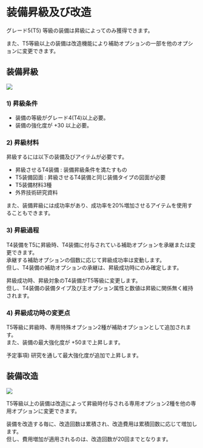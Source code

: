 # 装備昇級及び改造

グレード5(T5) 等級の装備は昇級によってのみ獲得できます。

また、T5等級以上の装備は改造機能により補助オプションの一部を他のオプションに変更できます。


## 装備昇級
![](https://d3bbxo4nelobc3.cloudfront.net/html/img/help/205_01.jpg)

### 1) 昇級条件
- 装備の等級がグレード4(T4)以上必要。
- 装備の強化度が +30 以上必要。


### 2) 昇級材料

昇級するには以下の装備及びアイテムが必要です。

- 昇級させるT4装備 : 装備昇級条件を満たすもの
- T5装備図面 : 昇級させるT4装備と同じ装備タイプの図面が必要
- T5装備材料3種
- 外界技術研究資料


また、装備昇級には成功率があり、成功率を20%増加させるアイテムを使用することもできます。 


### 3) 昇級過程

T4装備をT5に昇級時、T4装備に付与されている補助オプションを承継または変更できます。<br>
承継する補助オプションの個数に応じて昇級成功率は変動します。<br>
但し、T4装備の補助オプションの承継は、昇級成功時にのみ確定します。

昇級成功時、昇級対象のT4装備がT5等級に変更します。<br>
但し、T4装備の装備タイプ及び主オプション属性と数値は昇級に関係無く維持されます。


### 4) 昇級成功時の変更点

T5等級に昇級時、専用特殊オプション2種が補助オプションとして追加されます。<br>
また、装備の最大強化度が +50まで上昇します。

予定事項) 研究を通して最大強化度が追加で上昇します。



## 装備改造
![](https://d3bbxo4nelobc3.cloudfront.net/html/img/help/205_02.jpg)

T5等級以上の装備は改造によって昇級時付与される専用オプション2種を他の専用オプションに変更できます。<br>

装備を改造する毎に、改造回数は累積され、改造費用は累積回数に応じて増加します。<br>
但し、費用増加が適用されるのは、改造回数が20回までとなります。